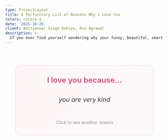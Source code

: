 ```yaml
---
type: ProjectLayout
title: A Perfunctory List of Reasons Why I Love You
colors: colors-a
date: '2025-10-26'
client: Adityaveer Singh Dahiya, Ria Agrawal
description: >-
  If you ever find yourself wondering why your funny, beautiful, smart girlfriend loves you so much (a very valid question, by the way), here's 31 reasons why.
---
```


<section id="love-reason">
  <div class="reason-container" onclick="showNextReason()">
    <h2>I love you because...</h2>
    <p id="reason-text" class="reason">you are very kind</p>
    <div class="refresh-hint">Click to see another reason</div>
  </div>
</section>

<style>
  #love-reason {
    margin: 2rem auto;
    padding: 2rem;
    max-width: 600px;
    text-align: center;
  }
  
  .reason-container {
    padding: 2rem;
    border: 1px solid rgba(0,0,0,.1);
    border-radius: 16px;
    background: linear-gradient(135deg, rgba(255,182,193,0.1) 0%, rgba(255,218,224,0.1) 100%);
    cursor: pointer;
    transition: transform 0.2s ease;
  }
  
  .reason-container:hover {
    transform: scale(1.02);
  }
  
  .reason-container:active {
    transform: scale(0.98);
  }
  
  .reason-container h2 {
    margin-top: 0;
    margin-bottom: 1.5rem;
    font-size: 1.5rem;
    color: #d64775;
    font-weight: 600;
  }
  
  .reason {
    font-size: 1.25rem;
    line-height: 1.6;
    color: #333;
    min-height: 3rem;
    margin: 2rem 0;
    font-style: italic;
  }
  
  .refresh-hint {
    margin-top: 2rem;
    font-size: 0.875rem;
    color: #666;
    opacity: 0.7;
  }
</style>

<script>
  const reasons = [
    "you are very kind",
    "of your hair",
    "you light up every room",
    "you could pull off a goatee",
    "you wear your shirt tucked out",
    "you're brave and thoughtful",
    "you have a great pair of biceps and shoulders",
    "you smell great",
    "you have an early 2000s professor vibe",
    "you have a sitcom humour",
    "you say 'listen' a lot",
    "you're curious",
    "you were chill with me bleeding to death in your house",
    "you sing 'Creep' well",
    "you're patient with me",
    "you care about your hair a lot",
    "you look cute wrapped up in a towel",
    "you have a lot of cheese in your repository",
    "you dress really well for a boy",
    "you did not like Tanishq Tuteja",
    "your armpit has an interesting stench",
    "Anju Dahiya is a GOAT",
    "your feet look really nice and funny",
    "AWHO sujjan vihar lowkey rules",
    "you're the most beautiful person I have ever laid eyes on",
    "you have Nepali eyes",
    "you have a very cute Hindi accent",
    "you are funny when you're high",
    "you're my boyfriend",
    "you have a list of the meds I need :)",
    "you care about me so much and make me feel so loved and cared for",
    "you're you -- and I wouldn't change a single thing about you"
  ];
  
  let currentIndex = 0;
  
  function showNextReason() {
    currentIndex = (currentIndex + 1) % reasons.length;
    document.getElementById('reason-text').textContent = reasons[currentIndex];
  }
</script>
